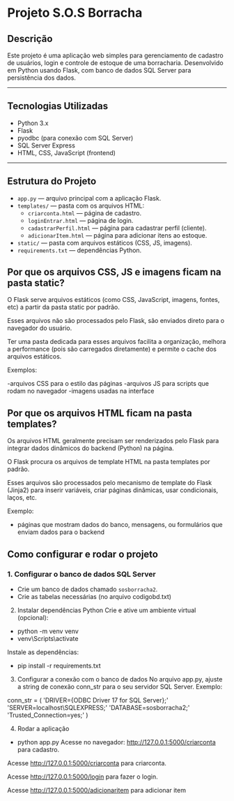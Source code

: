# Projeto S.O.S Borracha

## Descrição
Este projeto é uma aplicação web simples para gerenciamento de cadastro de usuários, login e controle de estoque de uma borracharia. Desenvolvido em Python usando Flask, com banco de dados SQL Server para persistência dos dados.

---

## Tecnologias Utilizadas
- Python 3.x
- Flask
- pyodbc (para conexão com SQL Server)
- SQL Server Express
- HTML, CSS, JavaScript (frontend)

---

## Estrutura do Projeto

- `app.py` — arquivo principal com a aplicação Flask.
- `templates/` — pasta com os arquivos HTML:
  - `criarconta.html` — página de cadastro.
  - `loginEntrar.html` — página de login.
  - `cadastrarPerfil.html` — página para cadastrar perfil (cliente).
  - `adicionarItem.html` — página para adicionar itens ao estoque.
- `static/` — pasta com arquivos estáticos (CSS, JS, imagens).
- `requirements.txt` — dependências Python.

## Por que os arquivos CSS, JS e imagens ficam na pasta static?

O Flask serve arquivos estáticos (como CSS, JavaScript, imagens, fontes, etc) a partir da pasta static por padrão.

Esses arquivos não são processados pelo Flask, são enviados direto para o navegador do usuário.

Ter uma pasta dedicada para esses arquivos facilita a organização, melhora a performance (pois são carregados diretamente) e permite o cache dos arquivos estáticos.

Exemplos:

-arquivos CSS para o estilo das páginas
-arquivos JS para scripts que rodam no navegador
-imagens usadas na interface

## Por que os arquivos HTML ficam na pasta templates?
Os arquivos HTML geralmente precisam ser renderizados pelo Flask para integrar dados dinâmicos do backend (Python) na página.

O Flask procura os arquivos de template HTML na pasta templates por padrão.

Esses arquivos são processados pelo mecanismo de template do Flask (Jinja2) para inserir variáveis, criar páginas dinâmicas, usar condicionais, laços, etc.

Exemplo:

- páginas que mostram dados do banco, mensagens, ou formulários que enviam dados para o backend


## Como configurar e rodar o projeto

### 1. Configurar o banco de dados SQL Server

- Crie um banco de dados chamado `sosborracha2`.
- Crie as tabelas necessárias (no arquivo codigobd.txt)

2. Instalar dependências Python
Crie e ative um ambiente virtual (opcional):
- python -m venv venv
- venv\Scripts\activate

Instale as dependências:
- pip install -r requirements.txt

3. Configurar a conexão com o banco de dados
No arquivo app.py, ajuste a string de conexão conn_str para o seu servidor SQL Server. Exemplo:

conn_str = (
    'DRIVER={ODBC Driver 17 for SQL Server};'
    'SERVER=localhost\\SQLEXPRESS;'
    'DATABASE=sosborracha2;'
    'Trusted_Connection=yes;'
)

4. Rodar a aplicação
- python app.py
Acesse no navegador: http://127.0.0.1:5000/criarconta para cadastro.

Acesse http://127.0.0.1:5000/criarconta para criarconta.

Acesse http://127.0.0.1:5000/login para fazer o login.

Acesse http://127.0.0.1:5000/adicionaritem para adicionar item
